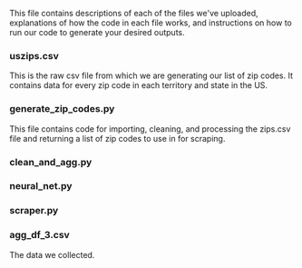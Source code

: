 This file contains descriptions of each of the files we've uploaded, 
explanations of how the code in each file works, and instructions on how to run our code to
generate your desired outputs.

### uszips.csv 
This is the raw csv file from which we are generating our list of zip codes. It contains
data for every zip code in each territory and state in the US.

### generate_zip_codes.py
This file contains code for importing, cleaning, and processing the zips.csv file 
and returning a list of zip codes to use in for scraping.


### clean_and_agg.py


### neural_net.py


### scraper.py


### agg_df_3.csv
The data we collected.







